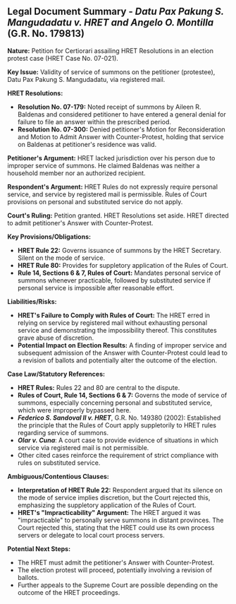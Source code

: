 ## Legal Document Summary - *Datu Pax Pakung S. Mangudadatu v. HRET and Angelo O. Montilla* (G.R. No. 179813)

**Nature:** Petition for Certiorari assailing HRET Resolutions in an election protest case (HRET Case No. 07-021).

**Key Issue:** Validity of service of summons on the petitioner (protestee), Datu Pax Pakung S. Mangudadatu, via registered mail.

**HRET Resolutions:**
*   **Resolution No. 07-179:** Noted receipt of summons by Aileen R. Baldenas and considered petitioner to have entered a general denial for failure to file an answer within the prescribed period.
*   **Resolution No. 07-300:** Denied petitioner's Motion for Reconsideration and Motion to Admit Answer with Counter-Protest, holding that service on Baldenas at petitioner's residence was valid.

**Petitioner's Argument:** HRET lacked jurisdiction over his person due to improper service of summons. He claimed Baldenas was neither a household member nor an authorized recipient.

**Respondent's Argument:** HRET Rules do not expressly require personal service, and service by registered mail is permissible. Rules of Court provisions on personal and substituted service do not apply.

**Court's Ruling:** Petition granted. HRET Resolutions set aside. HRET directed to admit petitioner's Answer with Counter-Protest.

**Key Provisions/Obligations:**
*   **HRET Rule 22:** Governs issuance of summons by the HRET Secretary.  Silent on the mode of service.
*   **HRET Rule 80:** Provides for suppletory application of the Rules of Court.
*   **Rule 14, Sections 6 & 7, Rules of Court:** Mandates personal service of summons whenever practicable, followed by substituted service if personal service is impossible after reasonable effort.

**Liabilities/Risks:**
*   **HRET's Failure to Comply with Rules of Court:** The HRET erred in relying on service by registered mail without exhausting personal service and demonstrating the impossibility thereof. This constitutes grave abuse of discretion.
*   **Potential Impact on Election Results:**  A finding of improper service and subsequent admission of the Answer with Counter-Protest could lead to a revision of ballots and potentially alter the outcome of the election.

**Case Law/Statutory References:**
*   **HRET Rules:** Rules 22 and 80 are central to the dispute.
*   **Rules of Court, Rule 14, Sections 6 & 7:**  Governs the mode of service of summons, especially concerning personal and substituted service, which were improperly bypassed here.
*   ***Federico S. Sandoval II v. HRET***, G.R. No. 149380 (2002): Established the principle that the Rules of Court apply suppletorily to HRET rules regarding service of summons.
*   ***Olar v. Cuna***: A court case to provide evidence of situations in which service via registered mail is not permissible.
*   Other cited cases reinforce the requirement of strict compliance with rules on substituted service.

**Ambiguous/Contentious Clauses:**
*   **Interpretation of HRET Rule 22:**  Respondent argued that its silence on the mode of service implies discretion, but the Court rejected this, emphasizing the suppletory application of the Rules of Court.
*   **HRET's "Impracticability" Argument:** The HRET argued it was "impracticable" to personally serve summons in distant provinces. The Court rejected this, stating that the HRET could use its own process servers or delegate to local court process servers.

**Potential Next Steps:**
*   The HRET must admit the petitioner's Answer with Counter-Protest.
*   The election protest will proceed, potentially involving a revision of ballots.
*   Further appeals to the Supreme Court are possible depending on the outcome of the HRET proceedings.
